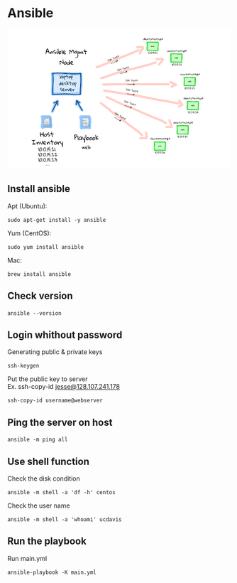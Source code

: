 # Ansible



![Alt text](ansible.png?raw=true "Title")

## Install ansible
Apt (Ubuntu):  
```
sudo apt-get install -y ansible
```

Yum (CentOS): 
```
sudo yum install ansible
```
Mac: 
```
brew install ansible
```

## Check version
```
ansible --version
```

## Login whithout password
Generating public & private keys
```
ssh-keygen
```
Put the public key to server <br />
Ex. ssh-copy-id jesse@128.107.241.178
```
ssh-copy-id username@webserver
```

## Ping the server on host
```
ansible -m ping all
```

## Use shell function
Check the disk condition
```
ansible -m shell -a 'df -h' centos
```
Check the user name
```
ansible -m shell -a 'whoami' ucdavis
```

## Run the playbook
Run main.yml
```
ansible-playbook -K main.yml
```
